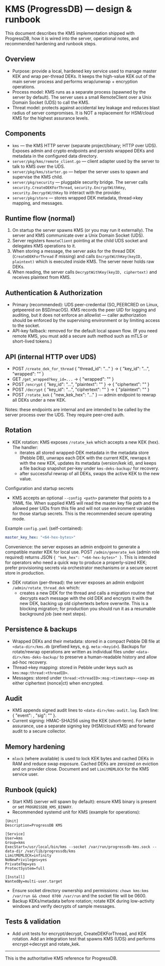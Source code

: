 # KMS (ProgressDB) — design & runbook

This document describes the KMS implementation shipped with ProgressDB, how it is wired into the server, operational notes, and recommended hardening and runbook steps.

## Overview

- Purpose: provide a local, hardened key service used to manage master KEK and wrap per-thread DEKs. It keeps the high-value KEK out of the main server process and performs wrap/unwrap + encryption operations.
- Process model: KMS runs as a separate process (spawned by the server by default). The server uses a small RemoteClient over a Unix Domain Socket (UDS) to call the KMS.
- Threat model: protects against accidental key leakage and reduces blast radius of server compromises. It is NOT a replacement for HSM/cloud KMS for the highest assurance levels.

## Components

- `kms` — the KMS HTTP server (separate project/binary; HTTP over UDS). Exposes admin and crypto endpoints and persists wrapped DEKs and metadata in the configured data directory.
- `server/pkg/kms/remote_client.go` — client adapter used by the server to talk to KMS over the UDS.
- `server/pkg/kms/starter.go` — helper the server uses to spawn and supervise the KMS child.
- `server/pkg/security` — pluggable security bridge. The server calls `security.CreateDEKForThread`, `security.EncryptWithKey`, `security.DecryptWithKey` to interact with the provider.
- `server/pkg/store` — stores wrapped DEK metadata, thread->key mapping, and messages.

## Runtime flow (normal)

1. On startup the server spawns KMS (or you may run it externally). The server and KMS communicate over a Unix Domain Socket (UDS).
2. Server registers `RemoteClient` pointing at the child UDS socket and delegates KMS operations to it.
3. When storing a message, the server asks for the thread DEK (`CreateDEKForThread` if missing) and calls `EncryptWithKey(keyID, plaintext)` which is executed inside KMS. The server never holds raw DEKs.
4. When reading, the server calls `DecryptWithKey(keyID, ciphertext)` and receives plaintext from KMS.

## Authentication & Authorization

- Primary (recommended): UDS peer-credential (SO_PEERCRED on Linux, getpeereid on BSD/macOS). KMS records the peer UID for logging and auditing, but it does not enforce an allowlist — caller authorization should be enforced by the supervising environment or by limiting access to the socket.
- API-key fallback: removed for the default local spawn flow. (If you need remote KMS, you must add a secure auth method such as mTLS or short-lived tokens.)

## API (internal HTTP over UDS)

- POST `/create_dek_for_thread` { "thread_id": "..." } → { "key_id": "...", "wrapped": "<base64>" }
- GET `/get_wrapped?key_id=...` → { "wrapped": "<base64>" }
- POST `/encrypt` { "key_id": "...", "plaintext": "<base64>" } → { "ciphertext": "<base64>" }
- POST `/decrypt` { "key_id": "...", "ciphertext": "<base64>" } → { "plaintext": "<base64>" }
- POST `/rotate_kek` { "new_kek_hex": "..." } — admin endpoint to rewrap all DEKs under a new KEK.

Notes: these endpoints are internal and are intended to be called by the server process over the UDS. They require peer-cred auth.

## Rotation

- KEK rotation: KMS exposes `/rotate_kek` which accepts a new KEK (hex). The handler:
  - iterates all stored wrapped-DEK metadata in the metadata store (Pebble DB), unwraps each DEK with the current KEK, rewraps it with the new KEK, updates its metadata (version/kek id), and keeps a file backup snapshot per-key under `kms-deks-backup/` for recovery.
  - after successful rewrap of all DEKs, swaps the active KEK to the new value.

Configuration and startup secrets

- KMS accepts an optional `--config <path>` parameter that points to a YAML file. When supplied KMS will read the master key file path and the allowed peer UIDs from this file and will not use environment variables for those startup secrets. This is the recommended secure operating mode.

Example `config.yaml` (self-contained):

```yaml
master_key_hex: "<64-hex-bytes>"
```

Convenience: the server exposes an admin endpoint to generate a compatible
master KEK for local use. POST `/admin/generate_kek` (admin role required)
returns JSON `{ "kek_hex": "<64-hex-bytes>" }`. This is intended for
operators who need a quick way to produce a properly-sized KEK; prefer
provisioning secrets via orchestrator mechanisms or a secure secret store
in production.
- DEK rotation (per-thread): the server exposes an admin endpoint `/admin/rotate_thread_dek` which:
  - creates a new DEK for the thread and calls a migration routine that decrypts each message with the old DEK and encrypts it with the new DEK, backing up old ciphertexts before overwrite. This is a blocking migration; for production you should run it as a resumable background job (see next steps).

## Persistence & backups

- Wrapped DEKs and their metadata: stored in a compact Pebble DB file at `<data-dir>/kms.db` (prefixed keys, e.g. `meta:<keyid>`). Backups for rotate/rewrap operations are written as individual files under `<data-dir>/kms-deks-backup/` to preserve a human-readable history and allow ad-hoc recovery.
- Thread->key mapping: stored in Pebble under keys such as `kms:map:thread:<threadID>`.
- Messages: stored under `thread:<threadID>:msg:<timestamp>-<seq>` as either ciphertext (nonce|ct) when encrypted.

## Audit

- KMS appends signed audit lines to `<data-dir>/kms-audit.log`. Each line: { "event": <json>, "sig": "<base64-hmac>" }.
- Current signing: HMAC-SHA256 using the KEK (short-term). For better assurance, use a separate signing key (HSM/cloud KMS) and forward audit to a secure collector.

## Memory hardening

- `mlock` (where available) is used to lock KEK bytes and cached DEKs in RAM and reduce swap exposure. Cached DEKs are zeroized on eviction and on provider close. Document and set `LimitMEMLOCK` for the KMS service user.

## Runbook (quick)

- Start KMS (server will spawn by default): ensure KMS binary is present or set `PROGRESSDB_KMS_BINARY`.
- Recommended systemd unit for KMS (example for operations):

```
[Unit]
Description=ProgressDB KMS

[Service]
User=kms
Group=kms
ExecStart=/usr/local/bin/kms --socket /var/run/progressdb-kms.sock --data-dir /var/lib/progressdb/kms
LimitMEMLOCK=infinity
NoNewPrivileges=yes
PrivateTmp=yes
ProtectSystem=full

[Install]
WantedBy=multi-user.target
```

- Ensure socket directory ownership and permissions: `chown kms:kms /var/run && chmod 0700 /var/run` and the socket file will be 0600.
- Backup KEKs/metadata before rotation; rotate KEK during low-activity windows and verify decrypts of sample messages.

## Tests & validation

- Add unit tests for encrypt/decrypt, CreateDEKForThread, and KEK rotation. Add an integration test that spawns KMS (UDS) and performs encrypt->decrypt and rotate_kek.

---

This is the authoritative KMS reference for ProgressDB.
